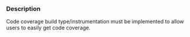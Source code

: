 ### Description
Code coverage build type/instrumentation must be implemented to allow users to easily get code coverage.